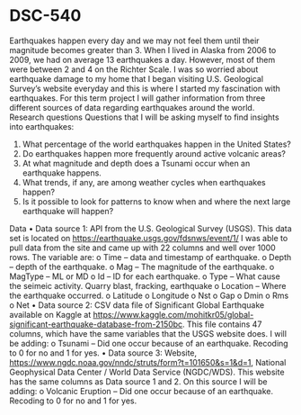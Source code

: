 # DSC-540
Earthquakes happen every day and we may not feel them until their magnitude becomes greater than 3.  When I lived in Alaska from 2006 to 2009, we had on average 13 earthquakes a day.  However, most of them were between 2 and 4 on the Richter Scale.  I was so worried about earthquake damage to my home that I began visiting U.S. Geological Survey’s website everyday and this is where I started my fascination with earthquakes.  For this term project I will gather information from three different sources of data regarding earthquakes around the world.   
Research questions 
Questions that I will be asking myself to find insights into earthquakes:

1.	What percentage of the world earthquakes happen in the United States?
2.	Do earthquakes happen more frequently around active volcanic areas?
3.	At what magnitude and depth does a Tsunami occur when an earthquake happens. 
4.	What trends, if any, are among weather cycles when earthquakes happen?
5.	Is it possible to look for patterns to know when and where the next large earthquake will happen?

Data
•	Data source 1: API from the U.S. Geological Survey (USGS). This data set is located on https://earthquake.usgs.gov/fdsnws/event/1/ I was able to pull data from the site and came up with 22 columns and well over 1000 rows.  The variable are:
o	Time – data and timestamp of earthquake. 
o	Depth – depth of the earthquake. 
o	Mag – The magnitude of the earthquake. 
o	MagType – ML or MD
o	Id – ID for each earthquake.
o	Type – What cause the seimeic activity. Quarry blast, fracking, earthquake
o	Location – Where the earthquake occurred. 
o	Latitude
o	Longitude
o	Nst
o	Gap
o	Dmin
o	Rms
o	Net
•	Data source 2:  CSV data file of Significant Global Earthquake available on Kaggle at https://www.kaggle.com/mohitkr05/global-significant-earthquake-database-from-2150bc.  This file contains 47 columns, which have the same variables that the USGS website does.  I will be adding:
o	Tsunami – Did one occur because of an earthquake. Recoding to 0 for no and 1 for yes.
•	Data source 3: Website, https://www.ngdc.noaa.gov/nndc/struts/form?t=101650&s=1&d=1, National Geophysical Data Center / World Data Service (NGDC/WDS).  This website has the same columns as Data source 1 and 2.  On this source I will be adding:
o	Volcanic Eruption – Did one occur because of an earthquake.  Recoding to 0 for no and 1 for yes. 
